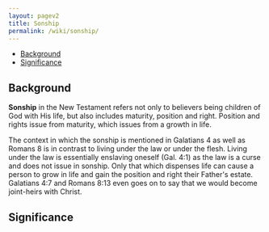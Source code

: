```yaml
---
layout: pagev2
title: Sonship
permalink: /wiki/sonship/
---
```

- [Background](#background)
- [Significance](#significance)

## Background

**Sonship** in the New Testament refers not only to believers being children of God with His life, but also includes maturity, position and right. Position and rights issue from maturity, which issues from a growth in life.

The context in which the sonship is mentioned in Galatians 4 as well as Romans 8 is in contrast to living under the law or under the flesh. Living under the law is essentially enslaving oneself (Gal. 4:1) as the law is a curse and does not issue in sonship. Only that which dispenses life can cause a person to grow in life and gain the position and right their Father's estate. Galatians 4:7 and Romans 8:13 even goes on to say that we would become joint-heirs with Christ.

## Significance

